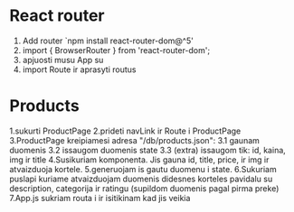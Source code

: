 # React router

1. Add router `npm install react-router-dom@^5'
2. import { BrowserRouter } from 'react-router-dom';
3. apjuosti musu App su
4. import Route ir aprasyti routus

# Products

1.sukurti ProductPage
2.prideti navLink ir Route i ProductPage
3.ProductPage kreipiamesi adresa "/db/products.json": 3.1 gaunam duomenis 3.2 issaugom duomenis state 3.3 (extra) issaugom tik: id, kaina, img ir title
4.Susikuriam komponenta. Jis gauna id, title, price, ir img ir atvaizduoja kortele.
5.generuojam is gautu duomenu i state.
6.Sukuriam puslapi kuriame atvaizduojam duomenis didesnes korteles pavidalu su description, categorija ir ratingu (supildom duomenis pagal pirma preke)
7.App.js sukriam routa i ir isitikinam kad jis veikia
